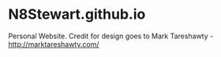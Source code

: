 # N8Stewart.github.io
Personal Website. Credit for design goes to Mark Tareshawty - http://marktareshawty.com/
